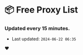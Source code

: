 # :package: Free Proxy List
### Updated every 15 minutes.

- Last updated: `2024-06-22 06:35`

:heart:

